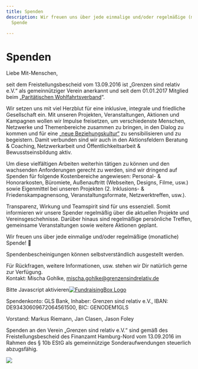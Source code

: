 ```yaml
---
title: Spenden
description: Wir freuen uns über jede einmalige und/oder regelmäßige (monatliche)
  Spende

---
```

# Spenden

Liebe Mit-Menschen,

seit dem Freistellungsbescheid vom 13.09.2016 ist „Grenzen sind relativ e.V.“ als gemeinnütziger Verein anerkannt und seit dem 01.01.2017 Mitglied beim „[Paritätischen Wohlfahrtsverband](https://www.paritaet-hamburg.de/startseite.html)“.

Wir setzen uns mit viel Herzblut für eine inklusive, integrale und friedliche Gesellschaft ein. Mit unseren Projekten, Veranstaltungen, Aktionen und Kampagnen wollen wir Impulse freisetzen, um verschiedenste Menschen, Netzwerke und Themenbereiche zusammen zu bringen, in den Dialog zu kommen und für eine [„neue Beziehungskultur“](https://www.grenzensindrelativ.de/ueber-uns/herleitung.html) zu sensibilisieren und zu begeistern. Damit verbunden sind wir auch in den Aktionsfeldern Beratung & Coaching, Netzwerkarbeit und Öffentlichkeitsarbeit & Bewusstseinsbildung aktiv.

Um diese vielfältigen Arbeiten weiterhin tätigen zu können und den wachsenden Anforderungen gerecht zu werden, sind wir dringend auf Spenden für folgende Kostenbereiche angewiesen: Personal- & Honorarkosten, Büromiete, Außenauftritt (Webseiten, Designs, Filme, usw.) sowie Eigenmittel bei unseren Projekten (2. Inklusions- & Friedenskampagnensong, Veranstaltungsformate, Netzwerktreffen, usw.).

Transparenz, Wirkung und Teamspirit sind für uns essenziell. Somit informieren wir unsere Spender regelmäßig über die aktuellen Projekte und Vereinsgeschehnisse. Darüber hinaus sind regelmäßige persönliche Treffen, gemeinsame Veranstaltungen sowie weitere Aktionen geplant.

Wir freuen uns über jede einmalige und/oder regelmäßige (monatliche) Spende! 🙂

Spendenbescheinigungen können selbstverständlich ausgestellt werden.

Für Rückfragen, weitere Informationen, usw. stehen wir Dir natürlich gerne zur Verfügung.  
Kontakt: Mischa Gohlke, mischa.gohlke@grenzensindrelativ.de

<script type="text/javascript" src="[https://secure.fundraisingbox.com/app/paymentJS?hash=6j98n4k8fqegir0h](https://secure.fundraisingbox.com/app/paymentJS?hash=6j98n4k8fqegir0h "https://secure.fundraisingbox.com/app/paymentJS?hash=6j98n4k8fqegir0h")"></script><noscript>Bitte Javascript aktivieren</noscript><a target="_blank" href="[https://www.fundraisingbox.com](https://www.fundraisingbox.com "https://www.fundraisingbox.com")"><img border="0" style="border: 0 !important" src="![](https://secure.fundraisingbox.com/images/FundraisingBox-Logo-Widget.png)" alt="FundraisingBox Logo" /></a>

Spendenkonto: GLS Bank, Inhaber: Grenzen sind relativ e.V., IBAN: DE93430609672064561500, BIC: GENODEM1GLS

Vorstand: Markus Riemann, Jan Clasen, Jason Foley

Spenden an den Verein „Grenzen sind relativ e.V.“ sind gemäß des Freistellungsbescheid des Finanzamt Hamburg-Nord vom 13.09.2016 im Rahmen des § 10b EStG als gemeinnützige Sonderaufwendungen steuerlich abzugsfähig.

[![](https://www.grenzensindrelativ.de/wp-content/uploads/2019/03/Gsr-FB-Banner_2018-1024x379.jpg?size=1024x379)](https://www.grenzensindrelativ.de/wp-content/uploads/2019/03/Gsr-FB-Banner_2018.jpg)